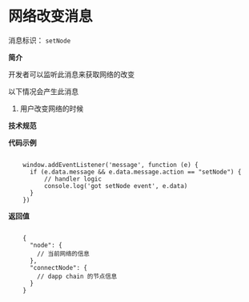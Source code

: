 # 网络改变消息

消息标识： `setNode`

**简介**

开发者可以监听此消息来获取网络的改变

以下情况会产生此消息

  1. 用户改变网络的时候

**技术规范**

**代码示例**

```shell

    window.addEventListener('message', function (e) {
      if (e.data.message && e.data.message.action == "setNode") {
          // handler logic
          console.log('got setNode event', e.data)
      }
    })
```
**返回值**

```shell

    {
      "node": {
        // 当前网络的信息
      },
      "connectNode": {
        // dapp chain 的节点信息
      }
    }
```

